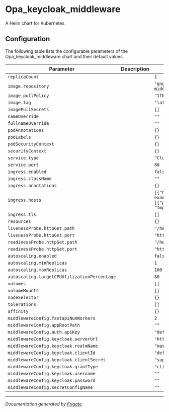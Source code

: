 
Opa_keycloak_middleware
===========

A Helm chart for Kubernetes


## Configuration

The following table lists the configurable parameters of the Opa_keycloak_middleware chart and their default values.

| Parameter                | Description             | Default        |
| ------------------------ | ----------------------- | -------------- |
| `replicaCount` |  | `1` |
| `image.repository` |  | `"qnguyen3496/opa-keycloak-middleware"` |
| `image.pullPolicy` |  | `"IfNotPresent"` |
| `image.tag` |  | `"latest"` |
| `imagePullSecrets` |  | `[]` |
| `nameOverride` |  | `""` |
| `fullnameOverride` |  | `""` |
| `podAnnotations` |  | `{}` |
| `podLabels` |  | `{}` |
| `podSecurityContext` |  | `{}` |
| `securityContext` |  | `{}` |
| `service.type` |  | `"ClusterIP"` |
| `service.port` |  | `80` |
| `ingress.enabled` |  | `false` |
| `ingress.className` |  | `""` |
| `ingress.annotations` |  | `{}` |
| `ingress.hosts` |  | `[{"host": "chart-example.local", "paths": [{"path": "/", "pathType": "ImplementationSpecific"}]}]` |
| `ingress.tls` |  | `[]` |
| `resources` |  | `{}` |
| `livenessProbe.httpGet.path` |  | `"/healthcheck"` |
| `livenessProbe.httpGet.port` |  | `"http"` |
| `readinessProbe.httpGet.path` |  | `"/healthcheck"` |
| `readinessProbe.httpGet.port` |  | `"http"` |
| `autoscaling.enabled` |  | `false` |
| `autoscaling.minReplicas` |  | `1` |
| `autoscaling.maxReplicas` |  | `100` |
| `autoscaling.targetCPUUtilizationPercentage` |  | `80` |
| `volumes` |  | `[]` |
| `volumeMounts` |  | `[]` |
| `nodeSelector` |  | `{}` |
| `tolerations` |  | `[]` |
| `affinity` |  | `{}` |
| `middlewareConfig.fastapiNumWorkers` |  | `2` |
| `middlewareConfig.appRootPath` |  | `""` |
| `middlewareConfig.auth.apiKey` |  | `"default_api_key"` |
| `middlewareConfig.keycloak.serverUrl` |  | `"http://localhost/"` |
| `middlewareConfig.keycloak.realmName` |  | `"master"` |
| `middlewareConfig.keycloak.clientId` |  | `"default-client"` |
| `middlewareConfig.keycloak.clientSecret` |  | `"supersecret"` |
| `middlewareConfig.keycloak.grantType` |  | `"client_credentials"` |
| `middlewareConfig.keycloak.username` |  | `""` |
| `middlewareConfig.keycloak.password` |  | `""` |
| `middlewareConfig.secretConfigName` |  | `""` |



---
_Documentation generated by [Frigate](https://frigate.readthedocs.io)._

